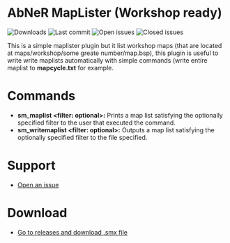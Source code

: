 # AbNeR MapLister (Workshop ready)

![Downloads](https://img.shields.io/github/downloads/abnerfs/maplister/total) ![Last commit](https://img.shields.io/github/last-commit/abnerfs/maplister "Last commit") ![Open issues](https://img.shields.io/github/issues/abnerfs/maplister "Open Issues") ![Closed issues](https://img.shields.io/github/issues-closed/abnerfs/maplister "Closed Issues")

This is a simple maplister plugin but it list workshop maps (that are located at maps/workshop/some greate number/map.bsp),
this plugin is useful to write write maplists automatically with simple commands (write entire maplist to **mapcycle.txt** for example.

# Commands
- **sm_maplist <filter: optional>:** Prints a map list satisfying the optionally specified filter to the user that executed the command.
- **sm_writemaplist <Output file> <filter: optional>:** Outputs a map list satisfying the optionally specified filter to the file specified. 

# Support
- [Open an issue](https://github.com/abnerfs/maplister/issues "Support")

# Download
- [Go to releases and download .smx file](https://github.com/abnerfs/maplister/releases "Releases")

